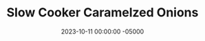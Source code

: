 ---
layout: post
title:  "Slow Cooker Caramelzed Onions"
date:   2023-10-11 00:00:00 -05000
categories: 
- Recipes
- Savory Sauces
permalink: /recipes/caramelized-onions
image: /assets/Food/Savory Sauces/Caramel Onions/caramel-cover.jpg
ing: onions-ing
facts: onions-facts
section1: 
start2: 
section2: 
start3: 
section3: 
start4: 
section4: 
start5: 
section5: 
Prep: 15
Rest: 
Cook: 480
Source1: 
Source2: 
whisk: https://s.samsungfood.com/mYReP
tags: 
- french onion
- onion dip
- crockpot
- crockpot
- garlic
- carmelized onions
- onion jam
- french onion dip
- vic
Description: Caramelized onions are simple and delicious, but take a while with often stirring on the stove. I've done them in a slow cooker here, so you can let them go all day, and check on them every hour or so. Caramelized Onions are great on nearly everything, give it a go
Instructions: 
- Slice all your onions, and add to a large slow cooker. Season, and mix, making sure to separate the onions from other layers<br><br>
- <center><img src="/assets/Food/Savory Sauces/Caramel Onions/caramel-1.jpg" alt="" class="instruction-image"></center><br>

- Cover and cook on high for 8-10 hours, stirring occasionally. Deglaze with some white wine if needed.  Store in a container in the fridge
---